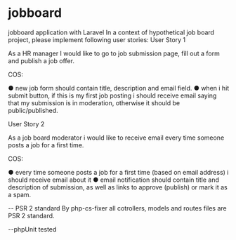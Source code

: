 # jobboard
jobboard application with Laravel 
In   a   context   of   hypothetical   job   board   project,   please   implement   following   user   stories: 
User Story 1 
 
As   a   HR   manager   I   would   like   to   go   to   job   submission   page,   fill   out   a   form   and   publish   a   job 
offer. 
 
COS: 
 
● new   job   form   should   contain   title,   description   and   email   field. 
● when   i   hit   submit   button,   if   this   is   my   first   job   posting   i   should   receive   email   saying   that 
my   submission   is   in   moderation,   otherwise   it   should   be   public/published. 
 
 
User Story 2 
 
As   a   job   board   moderator   i   would   like   to   receive   email   every   time   someone   posts   a   job   for   a   first 
time. 
 
COS: 
 
● every   time   someone   posts   a   job   for   a   first   time   (based   on   email   address)   i   should   receive 
email   about   it 
● email   notification   should   contain   title   and   description   of   submission,   as   well   as   links   to 
approve   (publish)   or   mark   it   as   a   spam. 

-- PSR 2 standard
By php-cs-fixer all cotrollers, models and routes files are PSR 2 standard.

--phpUnit tested
